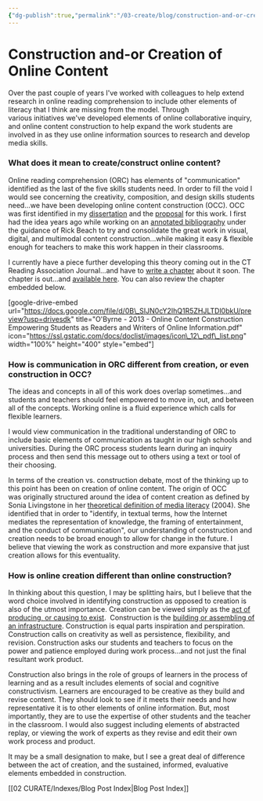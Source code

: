 ```yaml
---
{"dg-publish":true,"permalink":"/03-create/blog/construction-and-or-creation-of-online-content/","title":"Construction and/or Creation of Online Content","tags":["education","online-content-construction","technology"]}
---
```


# Construction and-or Creation of Online Content

Over the past couple of years I've worked with colleagues to help extend research in online reading comprehension to include other elements of literacy that I think are missing from the model. Through various initiatives we've developed elements of online collaborative inquiry, and online content construction to help expand the work students are involved in as they use online information sources to research and develop media skills.

### What does it mean to create/construct online content?

Online reading comprehension (ORC) has elements of "communication" identified as the last of the five skills students need. In order to fill the void I would see concerning the creativity, composition, and design skills students need...we have been developing online content construction (OCC). OCC was first identified in my [dissertation](http://www.scribd.com/doc/107186776/Facilitating-Critical-Evaluation-Skills-through-Content-Creation-Empowering-Adolescents-as-Readers-and-Writers-of-Online-Information) and the [proposal](http://www.scribd.com/doc/30954744/Facilitating-critical-evaluation-skills-through-content-creation-Empowering-Adolescents-as-readers-and-writers-of-online-information) for this work. I first had the idea years ago while working on an [annotated bibliography](http://www.scribd.com/doc/18764979/Online-Content-Creation-OCC-annotated-bibliography) under the guidance of Rick Beach to try and consolidate the great work in visual, digital, and multimodal content construction...while making it easy & flexible enough for teachers to make this work happen in their classrooms.

I currently have a piece further developing this theory coming out in the CT Reading Association Journal...and have to [write a chapter](http://wiobyrne.com/writing-technology-book-chapter-proposals/) about it soon. The chapter is out...and [available here](https://www.academia.edu/5200036/Online_Content_Construction_Empowering_students_as_readers_and_writers_of_online_information). You can also review the chapter embedded below.

\[google-drive-embed url="https://docs.google.com/file/d/0B\_SIJN0cY2IhQ1R5ZHJLTDl0bkU/preview?usp=drivesdk" title="O'Byrne - 2013 - Online Content Construction Empowering Students as Readers and Writers of Online Information.pdf" icon="https://ssl.gstatic.com/docs/doclist/images/icon\_12\_pdf\_list.png" width="100%" height="400" style="embed"\]

### How is communication in ORC different from creation, or even construction in OCC?

The ideas and concepts in all of this work does overlap sometimes...and students and teachers should feel empowered to move in, out, and between all of the concepts. Working online is a fluid experience which calls for flexible learners.

I would view communication in the traditional understanding of ORC to include basic elements of communication as taught in our high schools and universities. During the ORC process students learn during an inquiry process and then send this message out to others using a text or tool of their choosing.

In terms of the creation vs. construction debate, most of the thinking up to this point has been on creation of online content. The origin of OCC was originally structured around the idea of content creation as defined by Sonia Livingstone in her [theoretical definition of media literacy](https://docs.google.com/viewer?url=http://eprints.lse.ac.uk/1017/01/MEDIALITERACY.pdf) (2004). She identified that in order to "identify, in textual terms, how the Internet mediates the representation of knowledge, the framing of entertainment, and the conduct of communication", our understanding of construction and creation needs to be broad enough to allow for change in the future. I believe that viewing the work as construction and more expansive that just creation allows for this eventuality.

### How is online creation different than online construction?

In thinking about this question, I may be splitting hairs, but I believe that the word choice involved in identifying construction as opposed to creation is also of the utmost importance. Creation can be viewed simply as the [act of producing, or causing to exist](http://dictionary.reference.com/browse/creation).  Construction is the [building or assembling of an infrastructure](http://en.wikipedia.org/wiki/Construction). Construction is equal parts inspiration and perspiration. Construction calls on creativity as well as persistence, flexibility, and revision. Construction asks our students and teachers to focus on the power and patience employed during work process...and not just the final resultant work product.

Construction also brings in the role of groups of learners in the process of learning and as a result includes elements of social and cognitive constructivism. Learners are encouraged to be creative as they build and revise content. They should look to see if it meets their needs and how representative it is to other elements of online information. But, most importantly, they are to use the expertise of other students and the teacher in the classroom. I would also suggest including elements of abstracted replay, or viewing the work of experts as they revise and edit their own work process and product.

It may be a small designation to make, but I see a great deal of difference between the act of creation, and the sustained, informed, evaluative elements embedded in construction.

[[02 CURATE/Indexes/Blog Post Index\|Blog Post Index]]